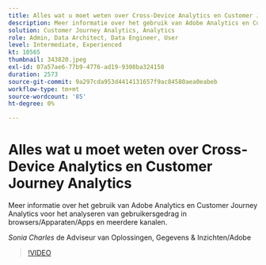 ```yaml
---
title: Alles wat u moet weten over Cross-Device Analytics en Customer Journey Analytics
description: Meer informatie over het gebruik van Adobe Analytics en Customer Journey Analytics voor het analyseren van gebruikersgedrag in browsers/Apparaten/Apps en meerdere kanalen.
solution: Customer Journey Analytics, Analytics
role: Admin, Data Architect, Data Engineer, User
level: Intermediate, Experienced
kt: 10565
thumbnail: 343820.jpeg
exl-id: 07a57ae6-77b9-4776-ad19-9308ba324158
duration: 2573
source-git-commit: 9a297cda953d4414131657f9ac84580aea0eabeb
workflow-type: tm+mt
source-wordcount: '85'
ht-degree: 0%

---
```


# Alles wat u moet weten over Cross-Device Analytics en Customer Journey Analytics

Meer informatie over het gebruik van Adobe Analytics en Customer Journey Analytics voor het analyseren van gebruikersgedrag in browsers/Apparaten/Apps en meerdere kanalen.

*Sonia Charles* de Adviseur van Oplossingen, Gegevens &amp; Inzichten/Adobe

>[!VIDEO](https://video.tv.adobe.com/v/343820/?quality=12&learn=on)
